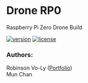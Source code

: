 # Drone RP0
Raspberry Pi Zero Drone Build

[![version](https://img.shields.io/badge/status-alpha-red.svg)](https://github.com/robinsonvoly/drone-rp0/)	[![license](https://img.shields.io/github/license/mashape/apistatus.svg?maxAge=2592000)](https://github.com/robinsonvoly/drone-rp0/blob/build/LICENSE)

### Authors:
Robinson Vo-Ly ([Portfolio](http://www.robinsonvoly.com/ "Robinson's Portfolio"))  
Mun Chan